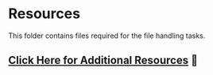 # Resources

This folder contains files required for the file handling tasks.

## [Click Here for Additional Resources](https://docs.google.com/document/d/12FgDNp4Is9YJLF-TsE720RIdpaaNQuD2m2KO0gwt4Zc/edit?usp=sharing) :link:

